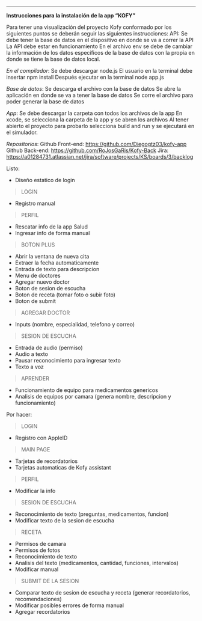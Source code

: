 






---------


**Instrucciones para la instalación de la app “KOFY”**

Para tener una visualización del proyecto Kofy conformado por los siguientes puntos se deberán seguir las siguientes instrucciones:
API:
Se debe tener la base de datos en el dispositivo en donde se va a correr la API
La API debe estar en funcionamiento
En el archivo env se debe de cambiar la información de los datos específicos de la base de datos con la propia en donde se tiene la base de datos local.

*En el compilador*:
Se debe descargar node.js
El usuario en la terminal debe insertar npm install
Después ejecutar en la terminal node app.js 

*Base de datos*:
Se descarga el archivo con la base de datos
Se abre la aplicación en donde se va a tener la base de datos
Se corre el archivo para poder generar la base de datos

*App*:
Se debe descargar la carpeta con todos los archivos de la app
En xcode, se selecciona la carpeta de la app y se abren los archivos
Al tener abierto el proyecto para probarlo selecciona build and run y se ejecutará en el simulador.

*Repositorios*:
Github Front-end: https://github.com/Diegogtz03/kofy-app 
Github Back-end: https://github.com/RoJosGaRis/Kofy-Back 
Jira: https://a01284731.atlassian.net/jira/software/projects/KS/boards/3/backlog 



Listo:
- Diseño estatico de login

> LOGIN
- Registro manual

> PERFIL
- Rescatar info de la app Salud
- Ingresar info de forma manual

> BOTON PLUS
- Abrir la ventana de nueva cita
- Extraer la fecha automaticamente
- Entrada de texto para descripcion
- Menu de doctores
- Agregar nuevo doctor
- Boton de sesion de escucha
- Boton de receta (tomar foto o subir foto)
- Boton de submit

> AGREGAR DOCTOR
- Inputs (nombre, especialidad, telefono y correo)


> SESION DE ESCUCHA
- Entrada de audio (permiso)
- Audio a texto
- Pausar reconocimiento para ingresar texto
- Texto a voz

> APRENDER
- Funcionamiento de equipo para medicamentos genericos
- Analisis de equipos por camara (genera nombre, descripcion y funcionamiento)


Por hacer:

> LOGIN
- Registro con AppleID

> MAIN PAGE
- Tarjetas de recordatorios
- Tarjetas automaticas de Kofy assistant

> PERFIL
- Modificar la info

> SESION DE ESCUCHA
- Reconocimiento de texto (preguntas, medicamentos, funcion)
- Modificar texto de la sesion de escucha

> RECETA
- Permisos de camara
- Permisos de fotos
- Reconocimiento de texto
- Analisis del texto (medicamentos, cantidad, funciones, intervalos)
- Modificar manual

> SUBMIT DE LA SESION
- Comparar texto de sesion de escucha y receta (generar recordatorios, recomendaciones)
- Modificar posibles errores de forma manual
- Agregar recordatorios
